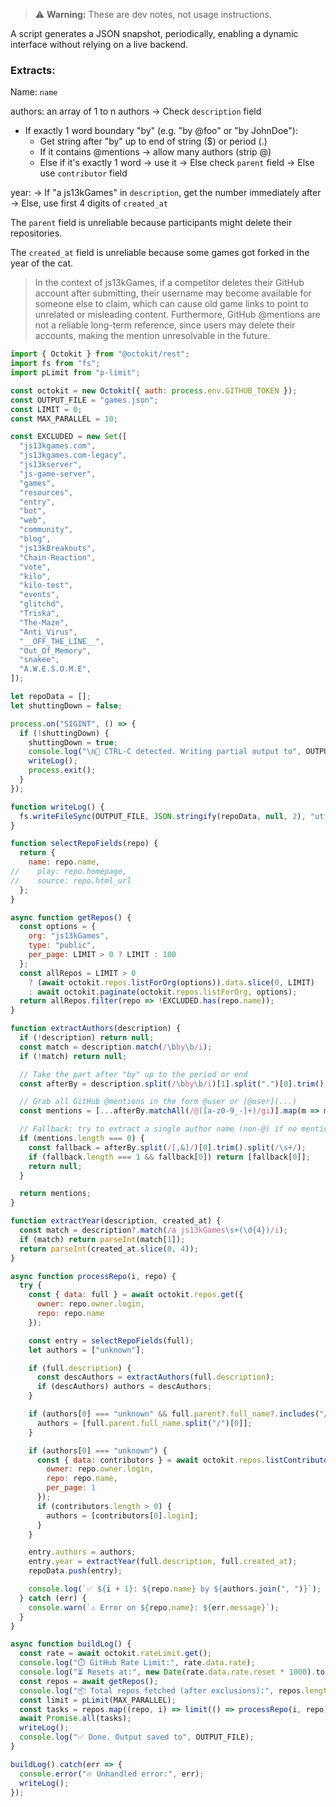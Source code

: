
> ⚠️ **Warning:** These are dev notes, not usage instructions.

A script generates a JSON snapshot, periodically, enabling a dynamic interface without relying on a live backend.

### Extracts:

Name: `name`

authors: an array of 1 to n authors
→ Check `description` field
  - If exactly 1 word boundary "by" (e.g. "by @foo" or "by JohnDoe"):
    - Get string after "by" up to end of string ($) or period (.)
    - If it contains @mentions → allow many authors (strip @)
    - Else if it's exactly 1 word → use it
→ Else check `parent` field
→ Else use `contributor` field

year:
  → If "a js13kGames" in `description`, get the number immediately after
  → Else, use first 4 digits of `created_at`

The `parent` field is unreliable because participants might delete their repositories.

The `created_at` field is unreliable because some games got forked in the year of the cat.





> In the context of js13kGames, if a competitor deletes their GitHub account after submitting, their username may become available for someone else to claim, which can cause old game links to point to unrelated or misleading content. Furthermore, GitHub @mentions are not a reliable long-term reference, since users may delete their accounts, making the mention unresolvable in the future.





```js
import { Octokit } from "@octokit/rest";
import fs from "fs";
import pLimit from "p-limit";

const octokit = new Octokit({ auth: process.env.GITHUB_TOKEN });
const OUTPUT_FILE = "games.json";
const LIMIT = 0;
const MAX_PARALLEL = 10;

const EXCLUDED = new Set([
  "js13kgames.com",
  "js13kgames.com-legacy",
  "js13kserver",
  "js-game-server",
  "games",
  "resources",
  "entry",
  "bot",
  "web",
  "community",
  "blog",
  "js13kBreakouts",
  "Chain-Reaction",
  "vote",
  "kilo",
  "kilo-test",
  "events",
  "glitchd",
  "Triska",
  "The-Maze",
  "Anti_Virus",
  "__OFF_THE_LINE__",
  "Out_Of_Memory",
  "snakee",
  "A.W.E.S.O.M.E",
]);

let repoData = [];
let shuttingDown = false;

process.on("SIGINT", () => {
  if (!shuttingDown) {
    shuttingDown = true;
    console.log("\n🛑 CTRL-C detected. Writing partial output to", OUTPUT_FILE);
    writeLog();
    process.exit();
  }
});

function writeLog() {
  fs.writeFileSync(OUTPUT_FILE, JSON.stringify(repoData, null, 2), "utf8");
}

function selectRepoFields(repo) {
  return {
    name: repo.name,
//    play: repo.homepage,
//    source: repo.html_url
  };
}

async function getRepos() {
  const options = {
    org: "js13kGames",
    type: "public",
    per_page: LIMIT > 0 ? LIMIT : 100
  };
  const allRepos = LIMIT > 0
    ? (await octokit.repos.listForOrg(options)).data.slice(0, LIMIT)
    : await octokit.paginate(octokit.repos.listForOrg, options);
  return allRepos.filter(repo => !EXCLUDED.has(repo.name));
}

function extractAuthors(description) {
  if (!description) return null;
  const match = description.match(/\bby\b/i);
  if (!match) return null;

  // Take the part after "by" up to the period or end
  const afterBy = description.split(/\bby\b/i)[1].split(".")[0].trim();

  // Grab all GitHub @mentions in the form @user or [@user](...)
  const mentions = [...afterBy.matchAll(/@([a-z0-9_-]+)/gi)].map(m => m[1]);

  // Fallback: try to extract a single author name (non-@) if no mentions
  if (mentions.length === 0) {
    const fallback = afterBy.split(/[,&]/)[0].trim().split(/\s+/);
    if (fallback.length === 1 && fallback[0]) return [fallback[0]];
    return null;
  }

  return mentions;
}

function extractYear(description, created_at) {
  const match = description?.match(/a js13kGames\s+(\d{4})/i);
  if (match) return parseInt(match[1]);
  return parseInt(created_at.slice(0, 4));
}

async function processRepo(i, repo) {
  try {
    const { data: full } = await octokit.repos.get({
      owner: repo.owner.login,
      repo: repo.name
    });

    const entry = selectRepoFields(full);
    let authors = ["unknown"];

    if (full.description) {
      const descAuthors = extractAuthors(full.description);
      if (descAuthors) authors = descAuthors;
    }

    if (authors[0] === "unknown" && full.parent?.full_name?.includes("/")) {
      authors = [full.parent.full_name.split("/")[0]];
    }

    if (authors[0] === "unknown") {
      const { data: contributors } = await octokit.repos.listContributors({
        owner: repo.owner.login,
        repo: repo.name,
        per_page: 1
      });
      if (contributors.length > 0) {
        authors = [contributors[0].login];
      }
    }

    entry.authors = authors;
    entry.year = extractYear(full.description, full.created_at);
    repoData.push(entry);

    console.log(`✅ ${i + 1}: ${repo.name} by ${authors.join(", ")}`);
  } catch (err) {
    console.warn(`⚠️ Error on ${repo.name}: ${err.message}`);
  }
}

async function buildLog() {
  const rate = await octokit.rateLimit.get();
  console.log("⏱️ GitHub Rate Limit:", rate.data.rate);
  console.log("⏳ Resets at:", new Date(rate.data.rate.reset * 1000).toLocaleString());
  const repos = await getRepos();
  console.log("📦 Total repos fetched (after exclusions):", repos.length);
  const limit = pLimit(MAX_PARALLEL);
  const tasks = repos.map((repo, i) => limit(() => processRepo(i, repo)));
  await Promise.all(tasks);
  writeLog();
  console.log("✅ Done. Output saved to", OUTPUT_FILE);
}

buildLog().catch(err => {
  console.error("🔥 Unhandled error:", err);
  writeLog();
});
```
